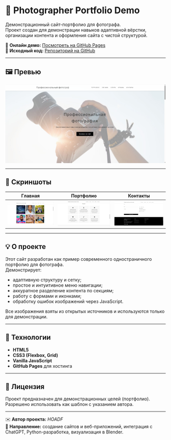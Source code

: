 # 📸 Photographer Portfolio Demo

Демонстрационный сайт-портфолио для фотографа.  
Проект создан для демонстрации навыков адаптивной вёрстки, организации контента и оформления сайта с чистой структурой.

🔗 **Онлайн демо:** [Посмотреть на GitHub Pages](https://hoadf.github.io/photographer-portfolio-demo/)  
💾 **Исходный код:** [Репозиторий на GitHub](https://github.com/hoadf/photographer-portfolio-demo)

---

## 🖼️ Превью

![Превью сайта](preview.jpg)

---

## 📸 Скриншоты

| Главная | Портфолио | Контакты |
|----------|------------|-----------|
| ![Главная](screenshot1.jpg) | ![Портфолио](screenshot2.jpg) | ![Контакты](screenshot3.jpg) |

---

## 💡 О проекте

Этот сайт разработан как пример современного одностраничного портфолио для фотографа.  
Демонстрирует:
- адаптивную структуру и сетку;
- простое и интуитивное меню навигации;
- аккуратное разделение контента по секциям;
- работу с формами и иконками;
- обработку ошибок изображений через JavaScript.

Все изображения взяты из открытых источников и используются только для демонстрации.

---

## 🧩 Технологии

- **HTML5**  
- **CSS3 (Flexbox, Grid)**  
- **Vanilla JavaScript**  
- **GitHub Pages** для хостинга

---

## 📄 Лицензия

Проект предназначен для демонстрационных целей (портфолио).  
Разрешено использовать как шаблон с указанием автора.

---

✉️ **Автор проекта:** *HOADF*  
💬 **Направление:** создание сайтов и веб-приложений, интеграция с ChatGPT, Python-разработка, визуализация в Blender.
